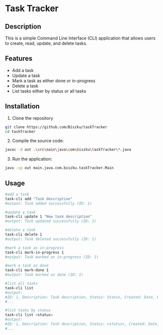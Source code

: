 # Task Tracker

## Description

This is a simple Command Line Interface (CLI) application that 
allows users to create, read, update, and delete tasks.

## Features

- Add a task
- Update a task
- Mark a task as either done or in-progress
- Delete a task
- List tasks either by status or all tasks

## Installation

1. Clone the repository
```bash
git clone https://github.com/Biszku/taskTracker
cd taskTracker
```

2. Compile the source code:
```bash
javac -d out .\src\main\java\com\biszku\taskTracker\*.java
```

3. Run the application:
```bash
java -cp out main.java.com.biszku.taskTracker.Main
```

## Usage

```bash
#add a task
task-cli add "Task description"
#output: Task added successfully (ID: 1)

#update a task
task-cli update 1 "New task description"
#output: Task updated successfully (ID: 1)

#delete a task
task-cli delete 1
#output: Task deleted successfully (ID: 1)

#mark a task as in-progress
task-cli mark-in-progress 1
#output: Task marked as in-progress (ID: 1)

#mark a task as done
task-cli mark-done 1
#output: Task marked as done (ID: 1)

#list all tasks
task-cli list
#output:
#ID: 1, Description: Task description, Status: Status, Created: Date, Updated: Date
#...

#list tasks by status
task-cli list <status>
#output:
#ID: 1, Description: Task description, Status: <status>, Created: Date, Updated: Date
#...
```
